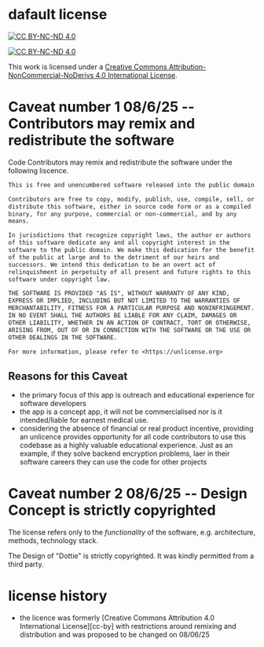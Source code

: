 # dafault license

[![CC BY-NC-ND 4.0][cc-by-nc-nd-image]][cc-by-nc-nd]

[![CC BY-NC-ND 4.0][cc-by-nc-nd-shield]][cc-by-nc-nd]

This work is licensed under a [Creative Commons Attribution-NonCommercial-NoDerivs 4.0 International License][cc-by-nc-nd].

[cc-by-nc-nd]: http://creativecommons.org/licenses/by-nc-nd/4.0/
[cc-by-nc-nd-image]: https://licensebuttons.net/l/by-nc-nd/4.0/88x31.png
[cc-by-nc-nd-shield]: https://img.shields.io/badge/License-CC%20BY--NC--ND%204.0-lightgrey.svg

# Caveat number 1 08/6/25 -- Contributors may remix and redistribute the software

Code Contributors may remix and redistribute the software under the following liscence.

```txt
This is free and unencumbered software released into the public domain.

Contributors are free to copy, modify, publish, use, compile, sell, or
distribute this software, either in source code form or as a compiled
binary, for any purpose, commercial or non-commercial, and by any
means.

In jurisdictions that recognize copyright laws, the author or authors
of this software dedicate any and all copyright interest in the
software to the public domain. We make this dedication for the benefit
of the public at large and to the detriment of our heirs and
successors. We intend this dedication to be an overt act of
relinquishment in perpetuity of all present and future rights to this
software under copyright law.

THE SOFTWARE IS PROVIDED "AS IS", WITHOUT WARRANTY OF ANY KIND,
EXPRESS OR IMPLIED, INCLUDING BUT NOT LIMITED TO THE WARRANTIES OF
MERCHANTABILITY, FITNESS FOR A PARTICULAR PURPOSE AND NONINFRINGEMENT.
IN NO EVENT SHALL THE AUTHORS BE LIABLE FOR ANY CLAIM, DAMAGES OR
OTHER LIABILITY, WHETHER IN AN ACTION OF CONTRACT, TORT OR OTHERWISE,
ARISING FROM, OUT OF OR IN CONNECTION WITH THE SOFTWARE OR THE USE OR
OTHER DEALINGS IN THE SOFTWARE.

For more information, please refer to <https://unlicense.org>
```

## Reasons for this Caveat

- the primary focus of this app is outreach and educational experience for software developers
- the app is a concept app, it will not be commercialised nor is it intended/liable for earnest medical use.
- considering the absence of financial or real product incentive, providing an unlicence provides opportunity for all code contributors to use this codebase as a highly valuable educational experience. Just as an example, if they solve backend encryption problems, laer in their software careers they can use the code for other projects

# Caveat number 2 08/6/25 -- Design Concept is strictly copyrighted

The license refers only to the *functionality* of the software, e.g. architecture, methods, technology stack.

The Design of "Dottie" is strictly copyrighted. It was kindly permitted from a third party.

# license history
- the licence was formerly [Creative Commons Attribution 4.0 International License][cc-by] with restrictions around remixing and distribution and was proposed to be changed on 08/06/25
